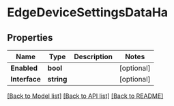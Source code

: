 # EdgeDeviceSettingsDataHa

## Properties

Name | Type | Description | Notes
------------ | ------------- | ------------- | -------------
**Enabled** | **bool** |  | [optional] 
**Interface** | **string** |  | [optional] 

[[Back to Model list]](../README.md#documentation-for-models) [[Back to API list]](../README.md#documentation-for-api-endpoints) [[Back to README]](../README.md)


